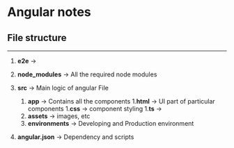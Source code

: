 # Angular notes

## File structure
----
1. __e2e__ -> 
1. __node_modules__ -> All the required node modules
1. __src__ -> Main logic of angular File
    1. __app__ -> Contains all the components
        1.__html__ -> UI part of particular components
        1.__css__ -> component styling
        1.__ts__ -> 
    1. __assets__ -> images, etc
    1. __environments__ -> Developing and Production environment

1. __angular.json__ -> Dependency and scripts
